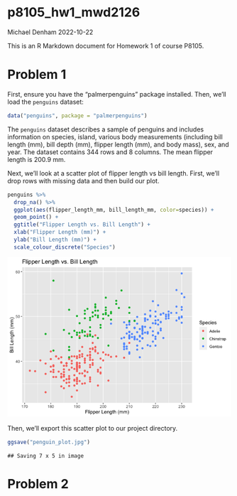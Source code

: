 p8105_hw1_mwd2126
================
Michael Denham
2022-10-22

This is an R Markdown document for Homework 1 of course P8105.

# Problem 1

First, ensure you have the “palmerpenguins” package installed. Then,
we’ll load the `penguins` dataset:

``` r
data("penguins", package = "palmerpenguins")
```

The `penguins` dataset describes a sample of penguins and includes
information on species, island, various body measurements (including
bill length (mm), bill depth (mm), flipper length (mm), and body mass),
sex, and year. The dataset contains 344 rows and 8 columns. The mean
flipper length is 200.9 mm.

Next, we’ll look at a scatter plot of flipper length vs bill length.
First, we’ll drop rows with missing data and then build our plot.

``` r
penguins %>% 
  drop_na() %>% 
  ggplot(aes(flipper_length_mm, bill_length_mm, color=species)) +
  geom_point() + 
  ggtitle("Flipper Length vs. Bill Length") + 
  xlab("Flipper Length (mm)") + 
  ylab("Bill Length (mm)") +
  scale_colour_discrete("Species")
```

![](p8105_hw1_mwd2126_files/figure-gfm/build%20the%20plot-1.png)<!-- -->

Then, we’ll export this scatter plot to our project directory.

``` r
ggsave("penguin_plot.jpg")
```

    ## Saving 7 x 5 in image

# Problem 2
